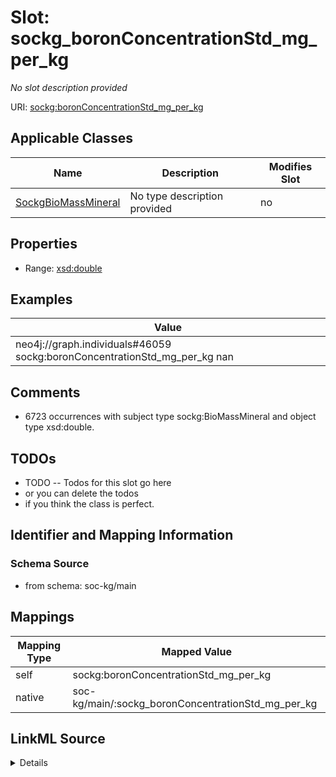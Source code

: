

# Slot: sockg_boronConcentrationStd_mg_per_kg


_No slot description provided_





URI: [sockg:boronConcentrationStd_mg_per_kg](http://www.semanticweb.org/sockg/ontologies/2024/0/soil-carbon-ontology/boronConcentrationStd_mg_per_kg)



<!-- no inheritance hierarchy -->





## Applicable Classes

| Name | Description | Modifies Slot |
| --- | --- | --- |
| [SockgBioMassMineral](../classes/SockgBioMassMineral.md) | No type description provided |  no  |







## Properties

* Range: [xsd:double](http://www.w3.org/2001/XMLSchema#double)






## Examples

| Value |
| --- |
| neo4j://graph.individuals#46059 sockg:boronConcentrationStd_mg_per_kg nan |

## Comments

* 6723 occurrences with subject type sockg:BioMassMineral and object type xsd:double.

## TODOs

* TODO -- Todos for this slot go here
* or you can delete the todos
* if you think the class is perfect.

## Identifier and Mapping Information







### Schema Source


* from schema: soc-kg/main




## Mappings

| Mapping Type | Mapped Value |
| ---  | ---  |
| self | sockg:boronConcentrationStd_mg_per_kg |
| native | soc-kg/main/:sockg_boronConcentrationStd_mg_per_kg |




## LinkML Source

<details>
```yaml
name: sockg_boronConcentrationStd_mg_per_kg
description: No slot description provided
todos:
- TODO -- Todos for this slot go here
- or you can delete the todos
- if you think the class is perfect.
comments:
- 6723 occurrences with subject type sockg:BioMassMineral and object type xsd:double.
examples:
- value: neo4j://graph.individuals#46059 sockg:boronConcentrationStd_mg_per_kg nan
from_schema: soc-kg/main
rank: 1000
slot_uri: sockg:boronConcentrationStd_mg_per_kg
alias: sockg_boronConcentrationStd_mg_per_kg
domain_of:
- sockg_BioMassMineral
range: double

```
</details>
